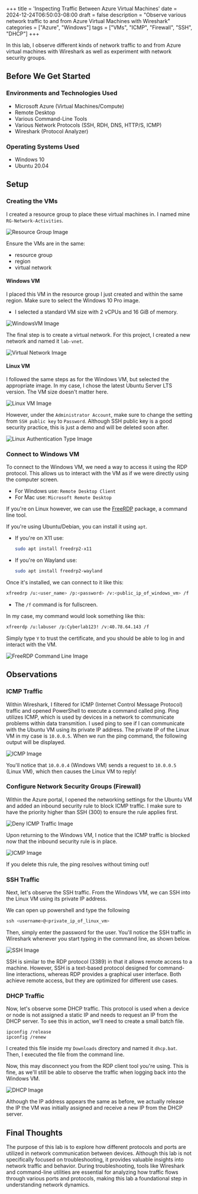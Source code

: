 +++
title = 'Inspecting Traffic Between Azure Virtual Machines'
date = 2024-12-24T06:50:03-08:00
draft = false
description = "Observe various network traffic to and from Azure Virtual Machines with Wireshark"
categories = ["Azure", "Windows"]
tags = ["VMs", "ICMP", "Firewall", "SSH", "DHCP"]
+++

In this lab, I observe different kinds of network traffic to and from Azure
virtual machines with Wireshark as well as experiment with network security
groups.

## Before We Get Started

### Environments and Technologies Used

- Microsoft Azure (Virtual Machines/Compute)
- Remote Desktop
- Various Command-Line Tools
- Various Network Protocols (SSH, RDH, DNS, HTTP/S, ICMP)
- Wireshark (Protocol Analyzer)

### Operating Systems Used

- Windows 10
- Ubuntu 20.04

## Setup

### Creating the VMs

I created a resource group to place these virtual machines in. I named mine
`RG-Network-Activities`.

![Resource Group Image](./imgs/01.png "Resource Group")

Ensure the VMs are in the same:

- resource group
- region
- virtual network

#### Windows VM

I placed this VM in the resource group I just created and within the same
region. Make sure to select the Windows 10 Pro image.

- I selected a standard VM size with 2 vCPUs and 16 GiB of memory.

![WindowsVM Image](./imgs/02.png "Windows VM creation")

The final step is to create a virtual network. For this project, I created a new
network and named it `lab-vnet`.

![Virtual Network Image](./imgs/03.png "Virtual Network")

#### Linux VM

I followed the same steps as for the Windows VM, but selected the appropriate
image. In my case, I chose the latest Ubuntu Server LTS version. The VM size
doesn't matter here.

![Linux VM Image](./imgs/04.png "Linux VM creation")

However, under the `Administrator Account`, make sure to change the setting from
`SSH public key` to `Password`. Although SSH public key is a good security
practice, this is just a demo and will be deleted soon after.

![Linux Authentication Type Image](./imgs/05.png "Linux Authentication Type")

### Connect to Windows VM

To connect to the Windows VM, we need a way to access it using the RDP protocol.
This allows us to interact with the VM as if we were directly using the computer
screen.

- For Windows use: `Remote Desktop Client`
- For Mac use: `Microsoft Remote Desktop`

If you're on Linux however, we can use the [FreeRDP](https://github.com/FreeRDP/FreeRDP)
package, a command line tool.

If you're using Ubuntu/Debian, you can install it using `apt`.

- If you're on X11 use:

  ```bash
  sudo apt install freedrp2-x11
  ```

- If you're on Wayland use:

  ```bash
  sudo apt install freedrp2-wayland
  ```

Once it's installed, we can connect to it like this:

```bash
xfreedrp /u:<user_name> /p:<password> /v:<public_ip_of_windows_vm> /f
```

- The `/f` command is for fullscreen.

In my case, my command would look something like this:

```bash
xfreerdp /u:labuser /p:Cyberlab123! /v:40.78.64.143 /f
```

Simply type `Y` to trust the certificate, and you should be able to log in and
interact with the VM.

![FreeRDP Command Line Image](./imgs/06.png "FreeRDP Command Line")

## Observations

### ICMP Traffic

Within Wireshark, I filtered for ICMP (Internet Control Message Protocol)
traffic and opened PowerShell to execute a command called ping. Ping utilizes
ICMP, which is used by devices in a network to communicate problems within data
transmition. I used ping to see if I can communicate with the Ubuntu VM using
its private IP address. The private IP of the Linux VM in my case is `10.0.0.5`.
When we run the ping command, the following output will be displayed.

![ICMP Image](./imgs/08.png "Observe ICMP Traffic")

You'll notice that `10.0.0.4` (Windows VM) sends a request to `10.0.0.5`
(Linux VM), which then causes the Linux VM to reply!

### Configure Network Security Groups (Firewall)

Within the Azure portal, I opened the networking settings for the Ubuntu VM and
added an inbound security rule to block ICMP traffic. I make sure to have the
priority higher than SSH (300) to ensure the rule applies first.

![Deny ICMP Traffic Image](./imgs/09.png "Deny ICMP Traffic")

Upon returning to the Windows VM, I notice that the ICMP traffic is blocked now
that the inbound security rule is in place.

![ICMP Image](./imgs/10.png "Request Timeout")

If you delete this rule, the ping resolves without timing out!

### SSH Traffic

Next, let's observe the SSH traffic. From the Windows VM, we can SSH into the
Linux VM using its private IP address.

We can open up powershell and type the following

```powershell
ssh <username>@<private_ip_of_linux_vm>
```

Then, simply enter the password for the user. You'll notice the SSH traffic in
Wireshark whenever you start typing in the command line, as shown below.

![SSH Image](./imgs/11.png "SSH")

SSH is similar to the RDP protocol (3389) in that it allows remote access to a
machine. However, SSH is a text-based protocol designed for command-line
interactions, whereas RDP provides a graphical user interface. Both achieve
remote access, but they are optimized for different use cases.

### DHCP Traffic

Now, let's observe some DHCP traffic. This protocol is used when a device or
node is not assigned a static IP and needs to request an IP from the DHCP
server. To see this in action, we'll need to create a small batch file.

```batch
ipconfig /release
ipconfig /renew
```

I created this file inside my `Downloads` directory and named it `dhcp.bat`.
Then, I executed the file from the command line.

Now, this may disconnect you from the RDP client tool you're using. This is
fine, as we'll still be able to observe the traffic when logging back into the
Windows VM.

![DHCP Image](./imgs/12.png "DHCP Traffic")

Although the IP address appears the same as before, we actually release the IP
the VM was initially assigned and receive a new IP from the DHCP server.

## Final Thoughts

The purpose of this lab is to explore how different protocols and ports are
utilized in network communication between devices. Although this lab is not
specifically focused on troubleshooting, it provides valuable insights into
network traffic and behavior. During troubleshooting, tools like Wireshark and
command-line utilities are essential for analyzing how traffic flows through
various ports and protocols, making this lab a foundational step in
understanding network dynamics.
